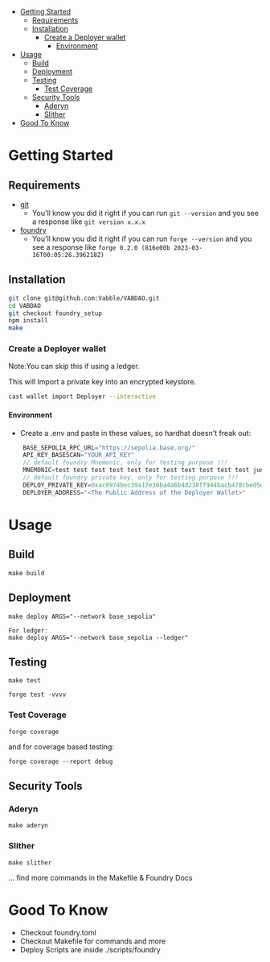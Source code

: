 - [Getting Started](#getting-started)
  - [Requirements](#requirements)
  - [Installation](#installation)
    - [Create a Deployer wallet](#create-a-deployer-wallet)
      - [Environment](#environment)
- [Usage](#usage)
  - [Build](#build)
  - [Deployment](#deployment)
  - [Testing](#testing)
    - [Test Coverage](#test-coverage)
  - [Security Tools](#security-tools)
    - [Aderyn](#aderyn)
    - [Slither](#slither)
- [Good To Know](#good-to-know)

# Getting Started

## Requirements

- [git](https://git-scm.com/book/en/v2/Getting-Started-Installing-Git)
  - You'll know you did it right if you can run `git --version` and you see a response like `git version x.x.x`
- [foundry](https://getfoundry.sh/)
  - You'll know you did it right if you can run `forge --version` and you see a response like `forge 0.2.0 (816e00b 2023-03-16T00:05:26.396218Z)`

## Installation

```bash
git clone git@github.com:Vabble/VABDAO.git
cd VABDAO
git checkout foundry_setup
npm install
make
```

### Create a Deployer wallet

Note:You can skip this if using a ledger.

This will Import a private key into an encrypted keystore.

```bash
cast wallet import Deployer --interactive
```

#### Environment

- Create a .env and paste in these values, so hardhat doesn't freak out:

```javascript
    BASE_SEPOLIA_RPC_URL="https://sepolia.base.org/"
    API_KEY_BASESCAN="YOUR_API_KEY"
    // default foundry Mnemonic, only for testing purpose !!!
    MNEMONIC=test test test test test test test test test test test junk
    // default foundry private key, only for testing purpose !!!
    DEPLOY_PRIVATE_KEY=0xac0974bec39a17e36ba4a6b4d238ff944bacb478cbed5efcae784d7bf4f2ff80
    DEPLOYER_ADDRESS="<The Public Address of the Deployer Wallet>"
```

# Usage

## Build

```
make build
```

## Deployment

```
make deploy ARGS="--network base_sepolia"

For ledger:
make deploy ARGS="--network base_sepolia --ledger"
```

## Testing

```
make test
```

```
forge test -vvvv
```

### Test Coverage

```
forge coverage
```

and for coverage based testing:

```
forge coverage --report debug
```

## Security Tools

### Aderyn

```
make aderyn
```

### Slither

```
make slither
```

... find more commands in the Makefile & Foundry Docs

# Good To Know

- Checkout foundry.toml
- Checkout Makefile for commands and more
- Deploy Scripts are inside ./scripts/foundry
